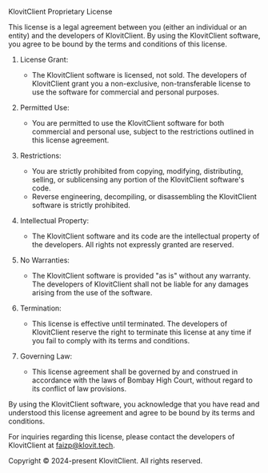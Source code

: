 KlovitClient Proprietary License

This license is a legal agreement between you (either an individual or an entity) and the developers of KlovitClient. By using the KlovitClient software, you agree to be bound by the terms and conditions of this license.

1. License Grant:
   - The KlovitClient software is licensed, not sold. The developers of KlovitClient grant you a non-exclusive, non-transferable license to use the software for commercial and personal purposes.

2. Permitted Use:
   - You are permitted to use the KlovitClient software for both commercial and personal use, subject to the restrictions outlined in this license agreement.

3. Restrictions:
   - You are strictly prohibited from copying, modifying, distributing, selling, or sublicensing any portion of the KlovitClient software's code.
   - Reverse engineering, decompiling, or disassembling the KlovitClient software is strictly prohibited.

4. Intellectual Property:
   - The KlovitClient software and its code are the intellectual property of the developers. All rights not expressly granted are reserved.

5. No Warranties:
   - The KlovitClient software is provided "as is" without any warranty. The developers of KlovitClient shall not be liable for any damages arising from the use of the software.

6. Termination:
   - This license is effective until terminated. The developers of KlovitClient reserve the right to terminate this license at any time if you fail to comply with its terms and conditions.

7. Governing Law:
   - This license agreement shall be governed by and construed in accordance with the laws of Bombay High Court, without regard to its conflict of law provisions.

By using the KlovitClient software, you acknowledge that you have read and understood this license agreement and agree to be bound by its terms and conditions.

For inquiries regarding this license, please contact the developers of KlovitClient at faizp@klovit.tech.

Copyright © 2024-present KlovitClient. All rights reserved.